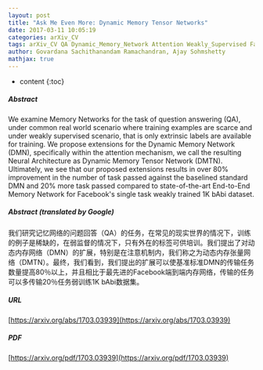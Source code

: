```yaml
---
layout: post
title: "Ask Me Even More: Dynamic Memory Tensor Networks"
date: 2017-03-11 10:05:19
categories: arXiv_CV
tags: arXiv_CV QA Dynamic_Memory_Network Attention Weakly_Supervised Face Memory_Networks
author: Govardana Sachithanandam Ramachandran, Ajay Sohmshetty
mathjax: true
---
```


* content
{:toc}

##### Abstract
We examine Memory Networks for the task of question answering (QA), under common real world scenario where training examples are scarce and under weakly supervised scenario, that is only extrinsic labels are available for training. We propose extensions for the Dynamic Memory Network (DMN), specifically within the attention mechanism, we call the resulting Neural Architecture as Dynamic Memory Tensor Network (DMTN). Ultimately, we see that our proposed extensions results in over 80% improvement in the number of task passed against the baselined standard DMN and 20% more task passed compared to state-of-the-art End-to-End Memory Network for Facebook's single task weakly trained 1K bAbi dataset.

##### Abstract (translated by Google)
我们研究记忆网络的问题回答（QA）的任务，在常见的现实世界的情况下，训练的例子是稀缺的，在弱监督的情况下，只有外在的标签可供培训。我们提出了对动态内存网络（DMN）的扩展，特别是在注意机制内，我们称之为动态内存张量网络（DMTN）。最终，我们看到，我们提出的扩展可以使基准标准DMN的传输任务数量提高80％以上，并且相比于最先进的Facebook端到端内存网络，传输的任务可以多传输20％任务弱训练1K bAbi数据集。

##### URL
[https://arxiv.org/abs/1703.03939](https://arxiv.org/abs/1703.03939)

##### PDF
[https://arxiv.org/pdf/1703.03939](https://arxiv.org/pdf/1703.03939)

